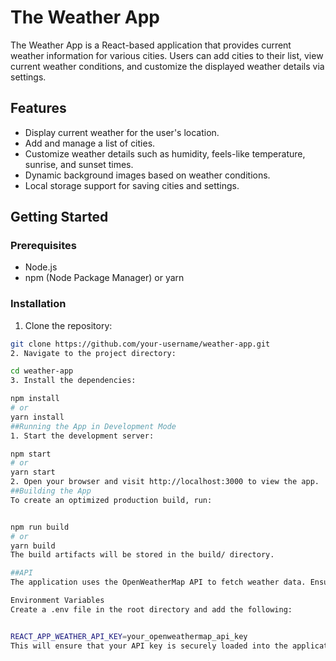 # The Weather App

The Weather App is a React-based application that provides current weather information for various cities. Users can add cities to their list, view current weather conditions, and customize the displayed weather details via settings.

## Features

- Display current weather for the user's location.
- Add and manage a list of cities.
- Customize weather details such as humidity, feels-like temperature, sunrise, and sunset times.
- Dynamic background images based on weather conditions.
- Local storage support for saving cities and settings.
## Getting Started

### Prerequisites

- Node.js
- npm (Node Package Manager) or yarn

### Installation

1. Clone the repository:

```bash
git clone https://github.com/your-username/weather-app.git
2. Navigate to the project directory:

cd weather-app
3. Install the dependencies:

npm install
# or
yarn install
##Running the App in Development Mode
1. Start the development server:

npm start
# or
yarn start
2. Open your browser and visit http://localhost:3000 to view the app.
##Building the App
To create an optimized production build, run:


npm run build
# or
yarn build
The build artifacts will be stored in the build/ directory.

##API
The application uses the OpenWeatherMap API to fetch weather data. Ensure you have a valid API key from OpenWeatherMap and replace the placeholder API key in the code with your actual key.

Environment Variables
Create a .env file in the root directory and add the following:


REACT_APP_WEATHER_API_KEY=your_openweathermap_api_key
This will ensure that your API key is securely loaded into the application.





